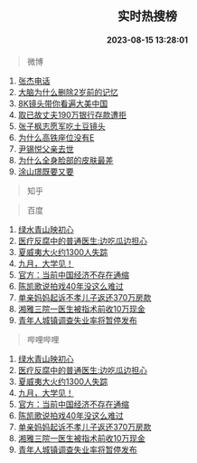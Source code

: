 <div align="center"><h2>实时热搜榜</h2><h4>2023-08-15 13:28:01</h4></div>

> 微博  

1. [张杰电话](https://s.weibo.com/weibo?q=%E5%BC%A0%E6%9D%B0%E7%94%B5%E8%AF%9D&t=31&band_rank=1&Refer=top)<br />
2. [大脑为什么删除2岁前的记忆](https://s.weibo.com/weibo?q=%23%E5%A4%A7%E8%84%91%E4%B8%BA%E4%BB%80%E4%B9%88%E5%88%A0%E9%99%A42%E5%B2%81%E5%89%8D%E7%9A%84%E8%AE%B0%E5%BF%86%23&t=31&band_rank=2&Refer=top)<br />
3. [8K镜头带你看遍大美中国](https://s.weibo.com/weibo?q=%238K%E9%95%9C%E5%A4%B4%E5%B8%A6%E4%BD%A0%E7%9C%8B%E9%81%8D%E5%A4%A7%E7%BE%8E%E4%B8%AD%E5%9B%BD%23&t=31&band_rank=3&Refer=top)<br />
4. [取已故丈夫190万银行存款遭拒](https://s.weibo.com/weibo?q=%23%E5%8F%96%E5%B7%B2%E6%95%85%E4%B8%88%E5%A4%AB190%E4%B8%87%E9%93%B6%E8%A1%8C%E5%AD%98%E6%AC%BE%E9%81%AD%E6%8B%92%23&t=31&band_rank=4&Refer=top)<br />
5. [张子枫志愿军吃土豆镜头](https://s.weibo.com/weibo?q=%23%E5%BC%A0%E5%AD%90%E6%9E%AB%E5%BF%97%E6%84%BF%E5%86%9B%E5%90%83%E5%9C%9F%E8%B1%86%E9%95%9C%E5%A4%B4%23&t=31&band_rank=5&Refer=top)<br />
6. [为什么高铁座位没有E](https://s.weibo.com/weibo?q=%E4%B8%BA%E4%BB%80%E4%B9%88%E9%AB%98%E9%93%81%E5%BA%A7%E4%BD%8D%E6%B2%A1%E6%9C%89E&t=31&band_rank=6&Refer=top)<br />
7. [尹锡悦父亲去世](https://s.weibo.com/weibo?q=%23%E5%B0%B9%E9%94%A1%E6%82%A6%E7%88%B6%E4%BA%B2%E5%8E%BB%E4%B8%96%23&t=31&band_rank=7&Refer=top)<br />
8. [为什么全身脸部的皮肤最差](https://s.weibo.com/weibo?q=%23%E4%B8%BA%E4%BB%80%E4%B9%88%E5%85%A8%E8%BA%AB%E8%84%B8%E9%83%A8%E7%9A%84%E7%9A%AE%E8%82%A4%E6%9C%80%E5%B7%AE%23&t=31&band_rank=8&Refer=top)<br />
9. [涂山璟既要又要](https://s.weibo.com/weibo?q=%23%E6%B6%82%E5%B1%B1%E7%92%9F%E6%97%A2%E8%A6%81%E5%8F%88%E8%A6%81%23&t=31&band_rank=9&Refer=top)<br />

> 知乎  


> 百度  

1. [绿水青山映初心](https://www.baidu.com/s?wd=%E7%BB%BF%E6%B0%B4%E9%9D%92%E5%B1%B1%E6%98%A0%E5%88%9D%E5%BF%83&sa=fyb_news&rsv_dl=fyb_news)<br />
2. [医疗反腐中的普通医生:边吃瓜边担心](https://www.baidu.com/s?wd=%E5%8C%BB%E7%96%97%E5%8F%8D%E8%85%90%E4%B8%AD%E7%9A%84%E6%99%AE%E9%80%9A%E5%8C%BB%E7%94%9F%3A%E8%BE%B9%E5%90%83%E7%93%9C%E8%BE%B9%E6%8B%85%E5%BF%83&sa=fyb_news&rsv_dl=fyb_news)<br />
3. [夏威夷大火约1300人失踪](https://www.baidu.com/s?wd=%E5%A4%8F%E5%A8%81%E5%A4%B7%E5%A4%A7%E7%81%AB%E7%BA%A61300%E4%BA%BA%E5%A4%B1%E8%B8%AA&sa=fyb_news&rsv_dl=fyb_news)<br />
4. [九月，大学见！](https://www.baidu.com/s?wd=%E4%B9%9D%E6%9C%88%EF%BC%8C%E5%A4%A7%E5%AD%A6%E8%A7%81%EF%BC%81&sa=fyb_news&rsv_dl=fyb_news)<br />
5. [官方：当前中国经济不存在通缩](https://www.baidu.com/s?wd=%E5%AE%98%E6%96%B9%EF%BC%9A%E5%BD%93%E5%89%8D%E4%B8%AD%E5%9B%BD%E7%BB%8F%E6%B5%8E%E4%B8%8D%E5%AD%98%E5%9C%A8%E9%80%9A%E7%BC%A9&sa=fyb_news&rsv_dl=fyb_news)<br />
6. [陈凯歌说拍戏40年没这么难过](https://www.baidu.com/s?wd=%E9%99%88%E5%87%AF%E6%AD%8C%E8%AF%B4%E6%8B%8D%E6%88%8F40%E5%B9%B4%E6%B2%A1%E8%BF%99%E4%B9%88%E9%9A%BE%E8%BF%87&sa=fyb_news&rsv_dl=fyb_news)<br />
7. [单亲妈妈起诉不孝儿子返还370万房款](https://www.baidu.com/s?wd=%E5%8D%95%E4%BA%B2%E5%A6%88%E5%A6%88%E8%B5%B7%E8%AF%89%E4%B8%8D%E5%AD%9D%E5%84%BF%E5%AD%90%E8%BF%94%E8%BF%98370%E4%B8%87%E6%88%BF%E6%AC%BE&sa=fyb_news&rsv_dl=fyb_news)<br />
8. [湘雅三院一医生被指术前收10万现金](https://www.baidu.com/s?wd=%E6%B9%98%E9%9B%85%E4%B8%89%E9%99%A2%E4%B8%80%E5%8C%BB%E7%94%9F%E8%A2%AB%E6%8C%87%E6%9C%AF%E5%89%8D%E6%94%B610%E4%B8%87%E7%8E%B0%E9%87%91&sa=fyb_news&rsv_dl=fyb_news)<br />
9. [青年人城镇调查失业率将暂停发布](https://www.baidu.com/s?wd=%E9%9D%92%E5%B9%B4%E4%BA%BA%E5%9F%8E%E9%95%87%E8%B0%83%E6%9F%A5%E5%A4%B1%E4%B8%9A%E7%8E%87%E5%B0%86%E6%9A%82%E5%81%9C%E5%8F%91%E5%B8%83&sa=fyb_news&rsv_dl=fyb_news)<br />

> 哔哩哔哩  

1. [绿水青山映初心](https://www.baidu.com/s?wd=%E7%BB%BF%E6%B0%B4%E9%9D%92%E5%B1%B1%E6%98%A0%E5%88%9D%E5%BF%83&sa=fyb_news&rsv_dl=fyb_news)<br />
2. [医疗反腐中的普通医生:边吃瓜边担心](https://www.baidu.com/s?wd=%E5%8C%BB%E7%96%97%E5%8F%8D%E8%85%90%E4%B8%AD%E7%9A%84%E6%99%AE%E9%80%9A%E5%8C%BB%E7%94%9F%3A%E8%BE%B9%E5%90%83%E7%93%9C%E8%BE%B9%E6%8B%85%E5%BF%83&sa=fyb_news&rsv_dl=fyb_news)<br />
3. [夏威夷大火约1300人失踪](https://www.baidu.com/s?wd=%E5%A4%8F%E5%A8%81%E5%A4%B7%E5%A4%A7%E7%81%AB%E7%BA%A61300%E4%BA%BA%E5%A4%B1%E8%B8%AA&sa=fyb_news&rsv_dl=fyb_news)<br />
4. [九月，大学见！](https://www.baidu.com/s?wd=%E4%B9%9D%E6%9C%88%EF%BC%8C%E5%A4%A7%E5%AD%A6%E8%A7%81%EF%BC%81&sa=fyb_news&rsv_dl=fyb_news)<br />
5. [官方：当前中国经济不存在通缩](https://www.baidu.com/s?wd=%E5%AE%98%E6%96%B9%EF%BC%9A%E5%BD%93%E5%89%8D%E4%B8%AD%E5%9B%BD%E7%BB%8F%E6%B5%8E%E4%B8%8D%E5%AD%98%E5%9C%A8%E9%80%9A%E7%BC%A9&sa=fyb_news&rsv_dl=fyb_news)<br />
6. [陈凯歌说拍戏40年没这么难过](https://www.baidu.com/s?wd=%E9%99%88%E5%87%AF%E6%AD%8C%E8%AF%B4%E6%8B%8D%E6%88%8F40%E5%B9%B4%E6%B2%A1%E8%BF%99%E4%B9%88%E9%9A%BE%E8%BF%87&sa=fyb_news&rsv_dl=fyb_news)<br />
7. [单亲妈妈起诉不孝儿子返还370万房款](https://www.baidu.com/s?wd=%E5%8D%95%E4%BA%B2%E5%A6%88%E5%A6%88%E8%B5%B7%E8%AF%89%E4%B8%8D%E5%AD%9D%E5%84%BF%E5%AD%90%E8%BF%94%E8%BF%98370%E4%B8%87%E6%88%BF%E6%AC%BE&sa=fyb_news&rsv_dl=fyb_news)<br />
8. [湘雅三院一医生被指术前收10万现金](https://www.baidu.com/s?wd=%E6%B9%98%E9%9B%85%E4%B8%89%E9%99%A2%E4%B8%80%E5%8C%BB%E7%94%9F%E8%A2%AB%E6%8C%87%E6%9C%AF%E5%89%8D%E6%94%B610%E4%B8%87%E7%8E%B0%E9%87%91&sa=fyb_news&rsv_dl=fyb_news)<br />
9. [青年人城镇调查失业率将暂停发布](https://www.baidu.com/s?wd=%E9%9D%92%E5%B9%B4%E4%BA%BA%E5%9F%8E%E9%95%87%E8%B0%83%E6%9F%A5%E5%A4%B1%E4%B8%9A%E7%8E%87%E5%B0%86%E6%9A%82%E5%81%9C%E5%8F%91%E5%B8%83&sa=fyb_news&rsv_dl=fyb_news)<br />
